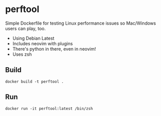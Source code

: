 # perftool

Simple Dockerfile for testing Linux performance issues so Mac/Windows users can play, too.

- Using Debian Latest  
- Includes neovim with plugins  
- There's python in there, even in neovim!  
- Uses zsh 

## Build
```docker build -t perftool .```

## Run
```docker run -it perftool:latest /bin/zsh```
